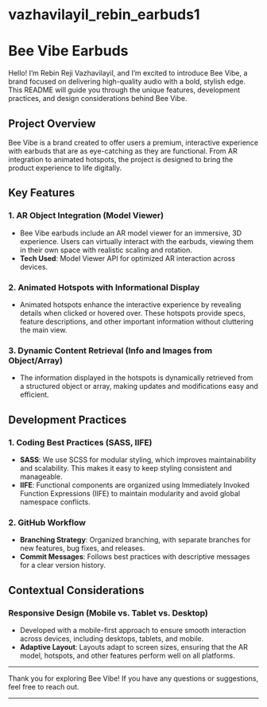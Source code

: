 # vazhavilayil_rebin_earbuds1
 

# Bee Vibe Earbuds

Hello! I’m Rebin Reji Vazhavilayil, and I’m excited to introduce Bee Vibe, a brand focused on delivering high-quality audio with a bold, stylish edge. This README will guide you through the unique features, development practices, and design considerations behind Bee Vibe.

## Project Overview

Bee Vibe is a brand created to offer users a premium, interactive experience with earbuds that are as eye-catching as they are functional. From AR integration to animated hotspots, the project is designed to bring the product experience to life digitally.

## Key Features

### 1. **AR Object Integration (Model Viewer)**
   - Bee Vibe earbuds include an AR model viewer for an immersive, 3D experience. Users can virtually interact with the earbuds, viewing them in their own space with realistic scaling and rotation.
   - **Tech Used**: Model Viewer API for optimized AR interaction across devices.

### 2. **Animated Hotspots with Informational Display**
   - Animated hotspots enhance the interactive experience by revealing details when clicked or hovered over. These hotspots provide specs, feature descriptions, and other important information without cluttering the main view.

### 3. **Dynamic Content Retrieval (Info and Images from Object/Array)**
   - The information displayed in the hotspots is dynamically retrieved from a structured object or array, making updates and modifications easy and efficient.

## Development Practices

### 1. **Coding Best Practices (SASS, IIFE)**
   - **SASS**: We use SCSS for modular styling, which improves maintainability and scalability. This makes it easy to keep styling consistent and manageable.
   - **IIFE**: Functional components are organized using Immediately Invoked Function Expressions (IIFE) to maintain modularity and avoid global namespace conflicts.

### 2. **GitHub Workflow**
   - **Branching Strategy**: Organized branching, with separate branches for new features, bug fixes, and releases.
   - **Commit Messages**: Follows best practices with descriptive messages for a clear version history.

## Contextual Considerations

### Responsive Design (Mobile vs. Tablet vs. Desktop)
   - Developed with a mobile-first approach to ensure smooth interaction across devices, including desktops, tablets, and mobile.
   - **Adaptive Layout**: Layouts adapt to screen sizes, ensuring that the AR model, hotspots, and other features perform well on all platforms.

---

Thank you for exploring Bee Vibe! If you have any questions or suggestions, feel free to reach out.

---